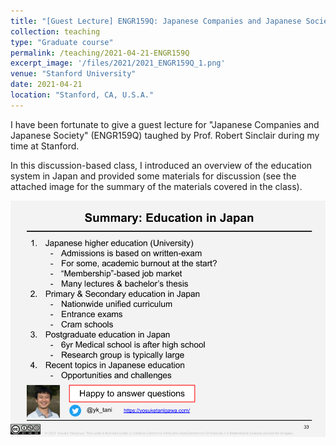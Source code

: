 ```yaml
---
title: "[Guest Lecture] ENGR159Q: Japanese Companies and Japanese Society"
collection: teaching
type: "Graduate course"
permalink: /teaching/2021-04-21-ENGR159Q
excerpt_image: '/files/2021/2021_ENGR159Q_1.png'
venue: "Stanford University"
date: 2021-04-21
location: "Stanford, CA, U.S.A."
---
```


I have been fortunate to give a guest lecture for "Japanese Companies and Japanese Society" (ENGR159Q) taughed by Prof. Robert Sinclair during my time at Stanford.

In this discussion-based class, I introduced an overview of the education system in Japan and provided some materials for discussion (see the attached image for the summary of the materials covered in the class).

![/files/2021/2021_ENGR159Q_33.png](/files/2021/2021_ENGR159Q_33.png)
